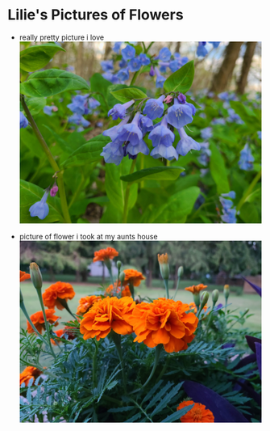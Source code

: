 # Lilie's Pictures of Flowers

- really pretty picture i love
![picture of pretiest flower](Flowers/20200424_173340.jpg)

- picture of flower i took at my aunts house
![yummy flower](Flowers/20200725_201348.jpg)
